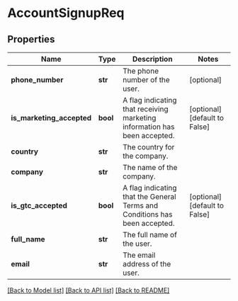 # AccountSignupReq

## Properties
Name | Type | Description | Notes
------------ | ------------- | ------------- | -------------
**phone_number** | **str** | The phone number of the user. | [optional] 
**is_marketing_accepted** | **bool** | A flag indicating that receiving marketing information has been accepted. | [optional] [default to False]
**country** | **str** | The country for the company. | 
**company** | **str** | The name of the company. | 
**is_gtc_accepted** | **bool** | A flag indicating that the General Terms and Conditions has been accepted. | [optional] [default to False]
**full_name** | **str** | The full name of the user. | 
**email** | **str** | The email address of the user. | 

[[Back to Model list]](../README.md#documentation-for-models) [[Back to API list]](../README.md#documentation-for-api-endpoints) [[Back to README]](../README.md)


